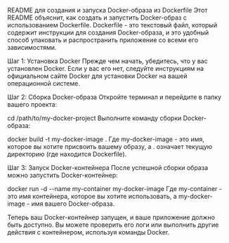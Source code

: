 README для создания и запуска Docker-образа из Dockerfile
Этот README объяснит, как создать и запустить Docker-образ с использованием Dockerfile. Dockerfile - это текстовый файл, который содержит инструкции для создания Docker-образа, и это удобный способ упаковать и распространить приложение со всеми его зависимостями.

Шаг 1: Установка Docker
Прежде чем начать, убедитесь, что у вас установлен Docker. Если у вас его нет, следуйте инструкциям на официальном сайте Docker для установки Docker на вашей операционной системе.

Шаг 2: Сборка Docker-образа
Откройте терминал и перейдите в папку вашего проекта:

cd /path/to/my-docker-project
Выполните команду сборки Docker-образа:

docker build -t my-docker-image .
Где my-docker-image - это имя, которое вы хотите присвоить вашему образу, а . означает текущую директорию (где находится Dockerfile).

Шаг 3: Запуск Docker-контейнера
После успешной сборки образа можно запустить Docker-контейнер:

docker run -d --name my-container my-docker-image
Где my-container - это имя контейнера, которое вы хотите использовать, а my-docker-image - имя вашего Docker-образа.

Теперь ваш Docker-контейнер запущен, и ваше приложение должно быть доступно. Вы можете проверить его логи или выполнить другие действия с контейнером, используя команды Docker.